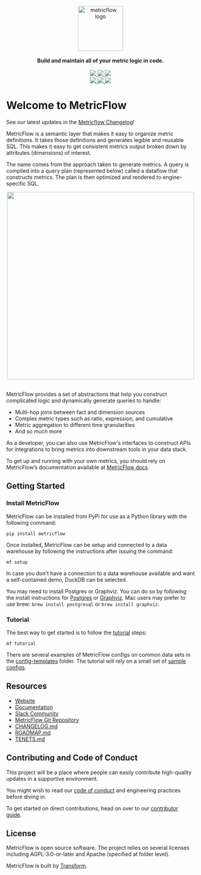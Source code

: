 <p align="center">
  <a target="_blank" href="https://transform.co/metricflow">
    <picture>
      <img  alt="metricflow logo" src="https://github.com/transform-data/metricflow/raw/main/assets/MetricFlow_logo.png" width="auto" height="120">
    </picture>
  </a>
  <br /><br />
  <b>Build and maintain all of your metric logic in code.</b>
  <br /><br />
  <a target="_blank" href="https://twitter.com/transformio">
    <img src="https://img.shields.io/twitter/follow/transformio?labelColor=image.png&color=163B36&logo=twitter&style=flat">
  </a>
  <a target="_blank" href="http://community.transform.co/metricflow-signup">
    <img src="https://img.shields.io/badge/Slack-join-163B36">
  </a>
  <a target="_blank" href="https://github.com/transform-data/metricflow">
    <img src="https://img.shields.io/github/stars/transform-data/metricflow?labelColor=image.png&color=163B36&logo=github">
  </a>
  <br />
  <a target="_blank" href="https://github.com/transform-data/metricflow/blob/master/LICENSE">
    <img src="https://img.shields.io/pypi/l/metricflow?color=163B36&logo=AGPL-3.0">
  </a>
  <a target="_blank" href="https://pypi.org/project/metricflow/">
    <img src="https://img.shields.io/pypi/v/metricflow?labelColor=&color=163B36">
  </a>
  <img src="https://img.shields.io/pypi/pyversions/metricflow?labelColor=&color=163B36">
</p>

# Welcome to MetricFlow

See our latest updates in the [Metricflow Changelog](https://github.com/transform-data/metricflow/blob/main/CHANGELOG.md)!

MetricFlow is a semantic layer that makes it easy to organize metric definitions. It takes those definitions and generates legible and reusable SQL. This makes it easy to get consistent metrics output broken down by attributes (dimensions) of interest.

The name comes from the approach taken to generate metrics. A query is compiled into a query plan (represented below) called a dataflow that constructs metrics. The plan is then optimized and rendered to engine-specific SQL.

<p align="center">
<img src="https://github.com/transform-data/metricflow/raw/main/assets/example_plan.svg" height="500"/>
<br /><br />
</p>

MetricFlow provides a set of abstractions that help you construct complicated logic and dynamically generate queries to handle:

- Multi-hop joins between fact and dimension sources
- Complex metric types such as ratio, expression, and cumulative
- Metric aggregation to different time granularities
- And so much more

As a developer, you can also use MetricFlow's interfaces to construct APIs for integrations to bring metrics into downstream tools in your data stack.

To get up and running with your own metrics, you should rely on MetricFlow’s documentation available at [MetricFlow docs](https://docs.transform.co/docs/metricflow/guides/introduction).

## Getting Started

### Install MetricFlow

MetricFlow can be installed from PyPi for use as a Python library with the following command:

```
pip install metricflow
```

Once installed, MetricFlow can be setup and connected to a data warehouse by following the instructions after issuing the command:

```
mf setup
```

In case you don't have a connection to a data warehouse available and want a self-contained demo, DuckDB can be selected.

You may need to install Postgres or Graphviz. You can do so by following the install instructions for [Postgres](https://www.postgresql.org/download/) or [Graphviz](https://www.graphviz.org/download/). Mac users may prefer to use brew: `brew install postgresql` or `brew install graphviz`.

### Tutorial

The best way to get started is to follow the [tutorial](https://docs.transform.co/docs/metricflow/metricflow-tutorial) steps:

```
mf tutorial
```

There are several examples of MetricFlow configs on common data sets in the [config-templates](/Users/nicholashandel/repositories/metricflow/config-templates) folder. The tutorial will rely on a small set of [sample configs](/Users/nicholashandel/repositories/metricflow/metricflow/cli/sample_models).

## Resources

- [Website](https://transform.co/metricflow)
- [Documentation](https://docs.transform.co/docs/overview/metricflow-overview)
- [Slack Community](https://community.transform.co/metricflow-signup)
- [MetricFlow Git Repository](https://github.com/transform-data/metricflow)
- [CHANGELOG.md](https://github.com/transform-data/metricflow/blob/main/CHANGELOG.md)
- [ROADMAP.md](https://github.com/transform-data/metricflow/blob/main/ROADMAP.md)
- [TENETS.md](https://github.com/transform-data/metricflow/blob/main/TENETS.md)

## Contributing and Code of Conduct

This project will be a place where people can easily contribute high-quality updates in a supportive environment.

You might wish to read our [code of conduct](http://community.transform.co/metricflow-signup) and <LINK> engineering practices </LINK> before diving in.

To get started on direct contributions, head on over to our [contributor guide](https://github.com/transform-data/metricflow/blob/main/CONTRIBUTING.md).

## License

MetricFlow is open source software. The project relies on several licenses including AGPL-3.0-or-later and Apache (specified at folder level).

MetricFlow is built by [Transform](https://transform.co/).
